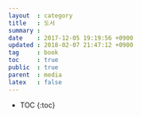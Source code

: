 ```yaml
---
layout  : category
title   : 도서
summary :
date    : 2017-12-05 19:19:56 +0900
updated : 2018-02-07 21:47:12 +0900
tag     : book
toc     : true
public  : true
parent  : media
latex   : false
---
```

* TOC
{:toc}

